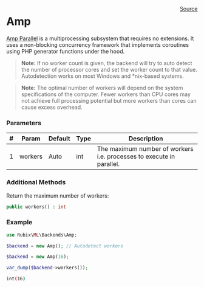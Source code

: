 <span style="float:right;"><a href="https://github.com/RubixML/RubixML/blob/master/src/Backends/Amp.php">Source</a></span>

# Amp
[Amp Parallel](https://amphp.org/parallel/) is a multiprocessing subsystem that requires no extensions. It uses a non-blocking concurrency framework that implements coroutines using PHP generator functions under the hood.

> **Note:** If no worker count is given, the backend will try to auto detect the number of processor cores and set the worker count to that value. Autodetection works on most Windows and *nix-based systems.

> **Note:** The optimal number of workers will depend on the system specifications of the computer. Fewer workers than CPU cores may not achieve full processing potential but more workers than cores can cause excess overhead.

### Parameters
| # | Param | Default | Type | Description |
|---|---|---|---|---|
| 1 | workers | Auto | int | The maximum number of workers i.e. processes to execute in parallel. |

### Additional Methods
Return the maximum number of workers:
```php
public workers() : int
```

### Example
```php
use Rubix\ML\Backends\Amp;

$backend = new Amp(); // Autodetect workers

$backend = new Amp(16);

var_dump($backend->workers());
```

```sh
int(16)
```